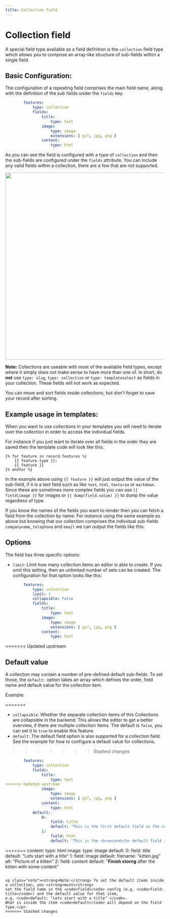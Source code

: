 ```yaml
---
title: Collection field
---
```

Collection field
==============

A special field type available as a field definition is the `collection` field
type which allows you to compose an array-like structure of sub-fields within a
single field.
<!-- note: by including the old / officious name, it can be found using search. -->
<!-- block repeater -->

## Basic Configuration:

The configuration of a repeating field comprises the main field name,
along with the definition of the sub fields under the `fields` key.

```yaml
        features:
            type: collection
            fields:
                title:
                    type: text
                image:
                    type: image
                    extensions: [ gif, jpg, png ]
                content:
                    type: html
```

As you can see the field is configured with a type of `collection` and then the sub-fields
are configured under the `fields` attribute. You can include any valid fields
within a collection, there are a few that are not supported.

<a href="/files/collection.png" class="popup"><img src="/files/collection.png" width="590"></a><br>

<p class="note"><strong>Note:</strong> Collections are useable with most of the
available field types, except where
it simply does not make sense to have more than one of. In short, do
<strong>not</strong> use <code>type: slug</code>, <code>type: collection</code> or 
<code>type: templateselect</code> as fields in
your collection. These fields will not work as expected. </p>

You can move and sort fields inside collections, but don't forget to save your record after sorting.

## Example usage in templates:

When you want to use collections in your templates you will need to iterate over
the collection in order to access the individual fields.

For instance if you just want to iterate over all fields in the order they are saved then the template code will look like this:

```twig
{% for feature in record.features %}
    {{ feature.type }}:
    {{ feature }}
{% endfor %}
```

In the example above using `{{ feature }}` will just output the value of the
sub-field, if it is a text field such as like `text`, `html`, `textarea` or
`markdown`. Since these are sometimes more complex fields you can use
`{{ field|image }}` for images or `{{ dump(field.value) }}` to dump the
value regardless of type.

If you know the names of the fields you want to render then you can fetch a
field from the collection by name. For instance using the same example as above
but knowing that our collection comprises the individual sub-fields
`companyname`, `telephone` and `email` we can output the fields like this:

## Options

The field has three specific options:

* `limit`: Limit how many collection items an editor is able to create. If you omit this
  setting, then an unlimited number of sets can be created. The configuration
  for that option looks like this:
  
```yaml
        features:
            type: collection
            limit: 3
            collapsible: false
            fields:
                title:
                    type: text
                image:
                    type: image
                    extensions: [ gif, jpg, png ]
                content:
                    type: html
```

<<<<<<< Updated upstream
## Default value

A collection may contain a number of pre-defined default sub-fields.
To set those, the `default:` option takes an array which defines the 
order, field name and default value for the collection item.

Example:

=======

* `collapsible`: Whether the separate collection items of this Collections are collapsible in
  the backend. This allows the editor to get a better overview, if there are
  multiple collection items. The default is `false`, you can set it to `true` to enable
  this feature.
* `default`: The default field option is also supported for a collection field. See the example
  for how to configure a default value for collections.
  
>>>>>>> Stashed changes
```yaml
        features:
            type: collection
            fields:
                title:
                    type: text
<<<<<<< Updated upstream
                image:
                    type: image
                    extensions: [ gif, jpg, png ]
                content:
                    type: html
            default:
                0:
                    field: title
                    default: "This is the first default field in the collection."
                1:
                    field: html
                    default: "This is the <b>second</b> default field in the collection."
```
=======
                content:
                    type: html
                image:
                    type: image
            default:
                0:
                    field: title
                    default: "Lets start with a title"
                1:
                    field: image
                    default:
                        filename: "kitten.jpg"
                        alt: "Picture of a kitten"
                2:
                    field: content
                    default: "<strong>Finish storng</strong> after the kitten with some content"
```

<p class="note"><strong>Note:</strong> To set the default items inside a collection, you <strong>must</strong>
set the field name in the <code>field</code> config (e.g. <code>field: title</code>) and the default value for that item,
e.g. <code>default: "Lets start with a title"`</code>. 
What is inside the item <code>default</code> will depend on the field type.</p>
>>>>>>> Stashed changes
